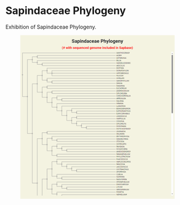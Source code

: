 # Sapindaceae Phylogeny

Exhibition of Sapindaceae Phylogeny.&#x20;

<figure><img src="../.gitbook/assets/image (4).png" alt=""><figcaption></figcaption></figure>
